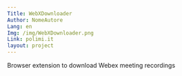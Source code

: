 ```yaml
---
Title: WebXDownloader
Author: NomeAutore
Lang: en
Img: /img/WebXDownloader.png
Link: polimi.it
layout: project
---
```

Browser extension to download Webex meeting recordings
